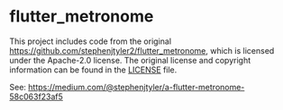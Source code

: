# flutter_metronome

This project includes code from the original https://github.com/stephenjtyler2/flutter_metronome,
which is licensed under the Apache-2.0 license. The original license and copyright information
can be found in the [LICENSE](LICENSE) file.

See: https://medium.com/@stephenjtyler/a-flutter-metronome-58c063f23af5
